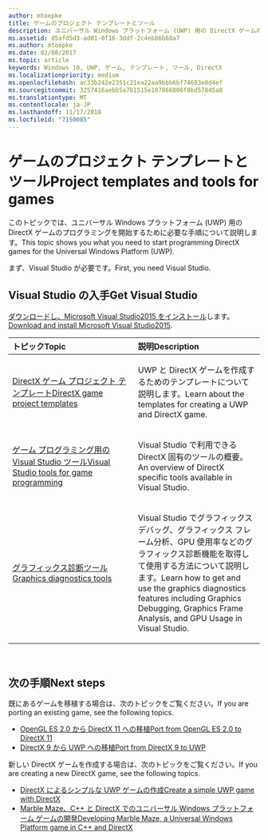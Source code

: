 ```yaml
---
author: mtoepke
title: ゲームのプロジェクト テンプレートとツール
description: ユニバーサル Windows プラットフォーム (UWP) 用の DirectX ゲームのプログラミングを開始するために必要な手順について説明します。
ms.assetid: d5afd5d3-ad01-0f16-3ddf-2c4eb86b68a7
ms.author: mtoepke
ms.date: 02/08/2017
ms.topic: article
keywords: Windows 10, UWP, ゲーム, テンプレート, ツール, DirectX
ms.localizationpriority: medium
ms.openlocfilehash: ac33b242e2351c21ea22aa9bbb6bf74693e8d4ef
ms.sourcegitcommit: 3257416aebb5a7b1515e107866806f8bd57845a8
ms.translationtype: MT
ms.contentlocale: ja-JP
ms.lasthandoff: 11/17/2018
ms.locfileid: "7150085"
---
```

# <a name="project-templates-and-tools-for-games"></a><span data-ttu-id="dfcf7-104">ゲームのプロジェクト テンプレートとツール</span><span class="sxs-lookup"><span data-stu-id="dfcf7-104">Project templates and tools for games</span></span>




<span data-ttu-id="dfcf7-105">このトピックでは、ユニバーサル Windows プラットフォーム (UWP) 用の DirectX ゲームのプログラミングを開始するために必要な手順について説明します。</span><span class="sxs-lookup"><span data-stu-id="dfcf7-105">This topic shows you what you need to start programming DirectX games for the Universal Windows Platform (UWP).</span></span>

<span data-ttu-id="dfcf7-106">まず、Visual Studio が必要です。</span><span class="sxs-lookup"><span data-stu-id="dfcf7-106">First, you need Visual Studio.</span></span>

## <a name="get-visual-studio"></a><span data-ttu-id="dfcf7-107">Visual Studio の入手</span><span class="sxs-lookup"><span data-stu-id="dfcf7-107">Get Visual Studio</span></span>


<span data-ttu-id="dfcf7-108">[ダウンロードし、Microsoft Visual Studio2015 をインストール](https://www.visualstudio.com/vs-2015-product-editions)します。</span><span class="sxs-lookup"><span data-stu-id="dfcf7-108">[Download and install Microsoft Visual Studio2015](https://www.visualstudio.com/vs-2015-product-editions).</span></span>

<table>
<colgroup>
<col width="50%" />
<col width="50%" />
</colgroup>
<thead>
<tr class="header">
<th align="left"><span data-ttu-id="dfcf7-109">トピック</span><span class="sxs-lookup"><span data-stu-id="dfcf7-109">Topic</span></span></th>
<th align="left"><span data-ttu-id="dfcf7-110">説明</span><span class="sxs-lookup"><span data-stu-id="dfcf7-110">Description</span></span></th>
</tr>
</thead>
<tbody>
<tr class="odd">
<td align="left"><p><a href="user-interface.md"><span data-ttu-id="dfcf7-111">DirectX ゲーム プロジェクト テンプレート</span><span class="sxs-lookup"><span data-stu-id="dfcf7-111">DirectX game project templates</span></span></a></p></td>
<td align="left"><p><span data-ttu-id="dfcf7-112">UWP と DirectX ゲームを作成するためのテンプレートについて説明します。</span><span class="sxs-lookup"><span data-stu-id="dfcf7-112">Learn about the templates for creating a UWP and DirectX game.</span></span></p></td>
</tr>
<tr class="even">
<td align="left"><p><a href="set-up-visual-studio-for-game-development.md"><span data-ttu-id="dfcf7-113">ゲーム プログラミング用の Visual Studio ツール</span><span class="sxs-lookup"><span data-stu-id="dfcf7-113">Visual Studio tools for game programming</span></span></a></p></td>
<td align="left"><p><span data-ttu-id="dfcf7-114">Visual Studio で利用できる DirectX 固有のツールの概要。</span><span class="sxs-lookup"><span data-stu-id="dfcf7-114">An overview of DirectX specific tools available in Visual Studio.</span></span></p></td>
</tr>
<tr class="odd">
<td align="left"><p><a href="use-the-directx-runtime-and-visual-studio-graphics-diagnostic-features.md"><span data-ttu-id="dfcf7-115">グラフィックス診断ツール</span><span class="sxs-lookup"><span data-stu-id="dfcf7-115">Graphics diagnostics tools</span></span></a></p></td>
<td align="left"><p><span data-ttu-id="dfcf7-116">Visual Studio でグラフィックス デバッグ、グラフィックス フレーム分析、GPU 使用率などのグラフィックス診断機能を取得して使用する方法について説明します。</span><span class="sxs-lookup"><span data-stu-id="dfcf7-116">Learn how to get and use the graphics diagnostics features including Graphics Debugging, Graphics Frame Analysis, and GPU Usage in Visual Studio.</span></span></p></td>
</tr>
</tbody>
</table>

 

## <a name="next-steps"></a><span data-ttu-id="dfcf7-117">次の手順</span><span class="sxs-lookup"><span data-stu-id="dfcf7-117">Next steps</span></span>


<span data-ttu-id="dfcf7-118">既にあるゲームを移植する場合は、次のトピックをご覧ください。</span><span class="sxs-lookup"><span data-stu-id="dfcf7-118">If you are porting an existing game, see the following topics.</span></span>

-   [<span data-ttu-id="dfcf7-119">OpenGL ES 2.0 から DirectX 11 への移植</span><span class="sxs-lookup"><span data-stu-id="dfcf7-119">Port from OpenGL ES 2.0 to DirectX 11</span></span>](port-from-opengl-es-2-0-to-directx-11-1.md)
-   [<span data-ttu-id="dfcf7-120">DirectX 9 から UWP への移植</span><span class="sxs-lookup"><span data-stu-id="dfcf7-120">Port from DirectX 9 to UWP</span></span>](porting-your-directx-9-game-to-windows-store.md)

<span data-ttu-id="dfcf7-121">新しい DirectX ゲームを作成する場合は、次のトピックをご覧ください。</span><span class="sxs-lookup"><span data-stu-id="dfcf7-121">If you are creating a new DirectX game, see the following topics.</span></span>

-   [<span data-ttu-id="dfcf7-122">DirectX によるシンプルな UWP ゲームの作成</span><span class="sxs-lookup"><span data-stu-id="dfcf7-122">Create a simple UWP game with DirectX</span></span>](tutorial--create-your-first-uwp-directx-game.md)
-   [<span data-ttu-id="dfcf7-123">Marble Maze、C++ と DirectX でのユニバーサル Windows プラットフォーム ゲームの開発</span><span class="sxs-lookup"><span data-stu-id="dfcf7-123">Developing Marble Maze, a Universal Windows Platform game in C++ and DirectX</span></span>](developing-marble-maze-a-windows-store-game-in-cpp-and-directx.md)

 

 

 




